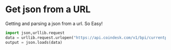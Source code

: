 # Get json from a URL

Getting and parsing a json from a url. So Easy!

```python
import json,urllib.request
data = urllib.request.urlopen("https://api.coindesk.com/v1/bpi/currentprice/usd.json").read()
output = json.loads(data)
```


